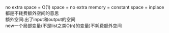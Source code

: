 no extra space = O(1) space = no extra memory = constant space = inplace 都是不耗费额外空间的意思  
额外空间:出了input和output的空间  
new一个局部变量(不是list之类O(n)的变量)不耗费额外空间
